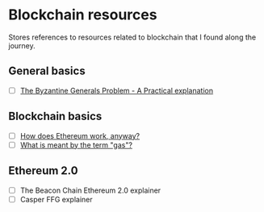 # Blockchain resources

Stores references to resources related to blockchain that I found along the journey.

## General basics

- [ ] [The Byzantine Generals Problem - A Practical explanation](https://marknelson.us/posts/2007/07/23/byzantine.html)

## Blockchain basics

- [ ] [How does Ethereum work, anyway?](https://medium.com/@preethikasireddy/how-does-ethereum-work-anyway-22d1df506369)
- [ ] [What is meant by the term "gas"?](https://ethereum.stackexchange.com/questions/3/what-is-meant-by-the-term-gas)

## Ethereum 2.0

- [ ] The Beacon Chain Ethereum 2.0 explainer
- [ ] Casper FFG explainer
